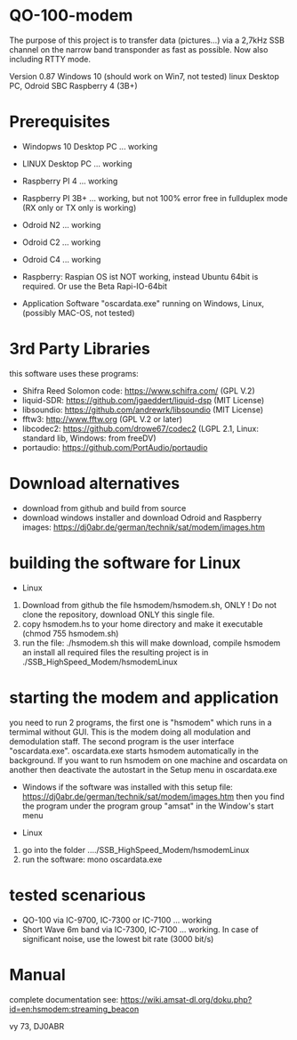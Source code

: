 # QO-100-modem
The purpose of this project is to transfer data (pictures...) via a 2,7kHz SSB channel on the narrow band transponder as fast as possible.
Now also including RTTY mode.

Version 0.87
Windows 10 (should work on Win7, not tested)
linux Desktop PC, 
Odroid SBC
Raspberry 4 (3B+)

# Prerequisites
* Windopws 10 Desktop PC ... working
* LINUX Desktop PC ... working
* Raspberry PI 4 ... working
* Raspberry PI 3B+ ... working, but not 100% error free in fullduplex mode (RX only or TX only is working)
* Odroid N2 ... working
* Odroid C2 ... working
* Odroid C4 ... working

* Raspberry: Raspian OS ist NOT working, instead Ubuntu 64bit is required. Or use the Beta Rapi-IO-64bit

* Application Software "oscardata.exe" running on Windows, Linux, (possibly MAC-OS, not tested)

# 3rd Party Libraries
this software uses these programs:
* Shifra Reed Solomon code: https://www.schifra.com/ (GPL V.2)
* liquid-SDR: https://github.com/jgaeddert/liquid-dsp (MIT License)
* libsoundio: https://github.com/andrewrk/libsoundio (MIT License)
* fftw3: http://www.fftw.org (GPL V.2 or later)
* libcodec2: https://github.com/drowe67/codec2 (LGPL 2.1, Linux: standard lib, Windows: from freeDV)
* portaudio: https://github.com/PortAudio/portaudio

# Download alternatives
* download from github and build from source
* download windows installer and download Odroid and Raspberry images:
https://dj0abr.de/german/technik/sat/modem/images.htm


# building the software for Linux
* Linux
1. Download from github the file hsmodem/hsmodem.sh, ONLY ! Do not clone the repository, download ONLY this single file.
2. copy hsmodem.hs to your home directory and make it executable (chmod 755 hsmodem.sh)
3. run the file:  ./hsmodem.sh
this will make download, compile hsmodem an install all required files
the resulting project is in ./SSB_HighSpeed_Modem/hsmodemLinux

# starting the modem and application

you need to run 2 programs, the first one is "hsmodem" which runs in a termimal without GUI. This is the modem doing all modulation and demodulation staff.
The second program is the user interface "oscardata.exe".
oscardata.exe starts hsmodem automatically in the background. If you want to run hsmodem on one machine and oscardata on another then deactivate the autostart in the Setup menu in oscardata.exe

* Windows
if the software was installed with this setup file: 
https://dj0abr.de/german/technik/sat/modem/images.htm
then you find the program under the program group "amsat" in the Window's start menu

* Linux
1. go into the folder ..../SSB_HighSpeed_Modem/hsmodemLinux
2. run the software:  mono  oscardata.exe

# tested scenarious

* QO-100 via IC-9700, IC-7300 or IC-7100 ... working
* Short Wave 6m band via IC-7300, IC-7100 ... working. In case of significant noise, use the lowest bit rate (3000 bit/s)

# Manual

complete documentation see:
https://wiki.amsat-dl.org/doku.php?id=en:hsmodem:streaming_beacon

vy 73, DJ0ABR

